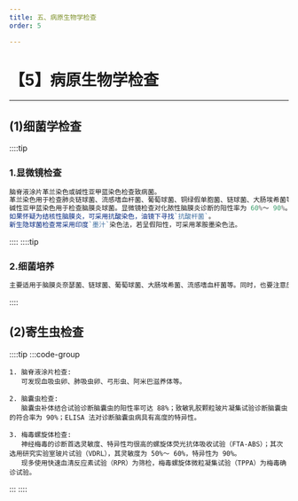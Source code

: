 ```yaml
---
title: 五、病原生物学检查
order: 5

---
```


# 【5】病原生物学检查

<kaodian :text="'临床检验基础记忆卡'" />

<!-- ###### 第十二章 脑脊液检验

> 临床检验基础 -->

<beitiL/>

---

## (1)细菌学检查

<son :text="'临床检验基础检验记忆卡'" text1="(1)细菌学检查" :textOption="[['相关专业知识','专业实践能力'],['了解','专业知识','专业实践能力'],['了解','专业知识','专业实践能力']]" />

::::tip

### 1.显微镜检查

```js
脑脊液涂片革兰染色或碱性亚甲蓝染色检查致病菌。
革兰染色用于检查肺炎链球菌、流感嗜血杆菌、葡萄球菌、铜绿假单胞菌、链球菌、大肠埃希菌等；
碱性亚甲蓝染色用于检查脑膜炎球菌。显微镜检查对化脓性脑膜炎诊断的阳性率为 60%～ 90%。
如果怀疑为结核性脑膜炎，可采用抗酸染色，油镜下寻找`抗酸杆菌`。
新生隐球菌检查常采用印度`墨汁`染色法，若呈假阳性，可采用苯胺墨染色法。

```

::::
::::tip

### 2.细菌培养

```js
主要适用于脑膜炎奈瑟菌、链球菌、葡萄球菌、大肠埃希菌、流感嗜血杆菌等。同时，也要注意厌氧菌、真菌的培养。
```

::::

## (2)寄生虫检查

<son :text="'临床检验基础检验记忆卡'" text1="(2)寄生虫检查" :textOption="[['相关专业知识','专业实践能力'],['了解','专业知识','专业实践能力'],['了解','专业知识','专业实践能力']]" />

::::tip
:::code-group

```js[脑脊液涂片检查]
1. 脑脊液涂片检查:
   可发现血吸虫卵、肺吸虫卵、弓形虫、阿米巴滋养体等。
```

```js[脑囊虫检查]
2. 脑囊虫检查:
   脑囊虫补体结合试验诊断脑囊虫的阳性率可达 88%；致敏乳胶颗粒玻片凝集试验诊断脑囊虫的符合率为 90%；ELISA 法对诊断脑囊虫病具有高度的特异性。
```

```js[梅毒螺旋体检查]
3. 梅毒螺旋体检查:
   神经梅毒的诊断首选灵敏度、特异性均很高的螺旋体荧光抗体吸收试验（FTA-ABS）；其次选用研究实验室玻片试验（VDRL），其灵敏度为 50%～ 60%，特异性为 90%。
   现多使用快速血清反应素试验（RPR）为筛检，梅毒螺旋体微粒凝集试验（TPPA）为梅毒确诊试验。
```

:::
::::
